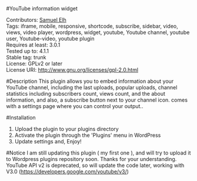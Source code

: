 #YouTube information widget

Contributors: <a href="http://profiles.wordpress.org/elhardoum/">Samuel Elh</a><br />
Tags: iframe, mobile, responsive,  shortcode, subscribe, sidebar,  video, 
views, video player, wordpress, widget,  youtube, Youtube channel, youtube user, Youtube-video, youtube plugin<br />
Requires at least: 3.0.1<br />
Tested up to: 4.1.1<br />
Stable tag: trunk<br />
License: GPLv2 or later<br />
License URI: http://www.gnu.org/licenses/gpl-2.0.html<br />

#Description
This plugin allows you to embed information about your YouTube channel, including the last uploads, popular uploads, channel statistics including subscribers count,   views count, and the about information, and also, a subscribe button next to your channel icon. comes with a settings page where you can control your output..

#Installation
1. Upload the plugin to your plugins directory
2. Activate the plugin through the \'Plugins\' menu in WordPress
3. Update settings and, Enjoy!

#Notice
I am still updating this plugin ( my first one ), and will try to upload it to Wordpress plugins repository soon. 
Thanks for your understanding.
YouTube API v2 is deprecated, so will update the code later, working with V3.0 (https://developers.google.com/youtube/v3/)
